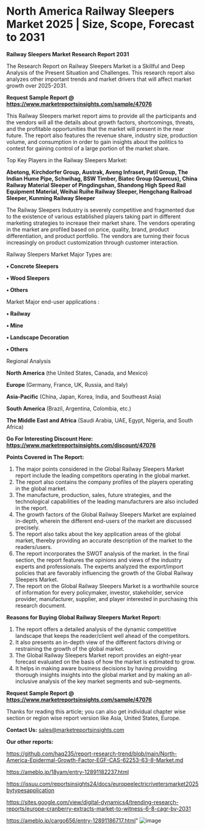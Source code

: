 # North America Railway Sleepers Market 2025 | Size, Scope, Forecast to 2031

<strong>Railway Sleepers Market Research Report 2031</strong>

The Research Report on Railway Sleepers Market is a Skillful and Deep Analysis of the Present Situation and Challenges. This research report also analyzes other important trends and market drivers that will affect market growth over 2025-2031.

<strong>Request Sample Report @ <a href=https://www.marketreportsinsights.com/sample/47076>https://www.marketreportsinsights.com/sample/47076</a></strong>

This Railway Sleepers market report aims to provide all the participants and the vendors will all the details about growth factors, shortcomings, threats, and the profitable opportunities that the market will present in the near future. The report also features the revenue share, industry size, production volume, and consumption in order to gain insights about the politics to contest for gaining control of a large portion of the market share.

Top Key Players in the Railway Sleepers Market:

<strong>Abetong, Kirchdorfer Group, Austrak, Aveng Infraset, Patil Group, The Indian Hume Pipe, Schwihag, BSW Timber, Biatec Group (Quercus), China Railway Material Sleeper of Pingdingshan, Shandong High Speed Rail Equipment Material, Weihai Ruihe Railway Sleeper, Hengchang Railroad Sleeper, Kunming Railway Sleeper</strong>

The Railway Sleepers Industry is severely competitive and fragmented due to the existence of various established players taking part in different marketing strategies to increase their market share. The vendors operating in the market are profiled based on price, quality, brand, product differentiation, and product portfolio. The vendors are turning their focus increasingly on product customization through customer interaction.

Railway Sleepers Market Major Types are:

<strong>•  Concrete Sleepers

•  Wood Sleepers

•  Others</strong>

Market Major end-user applications :

<strong>•  Railway

•  Mine

•  Landscape Decoration

•  Others</strong>

Regional Analysis

</u><strong><b>North America</b></strong> (the United States, Canada, and Mexico)

<strong><b>Europe </b></strong>(Germany, France, UK, Russia, and Italy)

<strong><b>Asia-Pacific</b></strong> (China, Japan, Korea, India, and Southeast Asia)

<strong><b>South America</b></strong> (Brazil, Argentina, Colombia, etc.)

<strong><b>The Middle East and Africa</b></strong> (Saudi Arabia, UAE, Egypt, Nigeria, and South Africa)

<strong>Go For Interesting Discount Here: <a href=https://www.marketreportsinsights.com/discount/47076>https://www.marketreportsinsights.com/discount/47076</a></strong>

<strong>Points Covered in The Report:</strong>
<ol>
  <li>The major points considered in the Global Railway Sleepers Market report include the leading competitors operating in the global market.</li>
  <li>The report also contains the company profiles of the players operating in the global market.</li>
  <li>The manufacture, production, sales, future strategies, and the technological capabilities of the leading manufacturers are also included in the report.</li>
  <li>The growth factors of the Global Railway Sleepers Market are explained in-depth, wherein the different end-users of the market are discussed precisely.</li>
  <li>The report also talks about the key application areas of the global market, thereby providing an accurate description of the market to the readers/users.</li>
  <li>The report incorporates the SWOT analysis of the market. In the final section, the report features the opinions and views of the industry experts and professionals. The experts analyzed the export/import policies that are favorably influencing the growth of the Global Railway Sleepers Market.</li>
  <li>The report on the Global Railway Sleepers Market is a worthwhile source of information for every policymaker, investor, stakeholder, service provider, manufacturer, supplier, and player interested in purchasing this research document.</li>
</ol>
<strong>Reasons for Buying Global Railway Sleepers Market Report:</strong>

<ol>
  <li>The report offers a detailed analysis of the dynamic competitive landscape that keeps the reader/client well ahead of the competitors.</li>
  <li>It also presents an in-depth view of the different factors driving or restraining the growth of the global market.</li>
  <li>The Global Railway Sleepers Market report provides an eight-year forecast evaluated on the basis of how the market is estimated to grow.</li>
  <li>It helps in making aware business decisions by having providing thorough insights insights into the global market and by making an all-inclusive analysis of the key market segments and sub-segments.</li>
</ol>
<strong>Request Sample Report @ <a href=https://www.marketreportsinsights.com/sample/47076>https://www.marketreportsinsights.com/sample/47076</a></strong>


Thanks for reading this article; you can also get individual chapter wise section or region wise report version like Asia, United States, Europe.

<strong>Contact Us:</strong>
sales@marketreportsinsights.com

<strong>Our other reports:</strong>

<a href=https://github.com/haq235/report-research-trend/blob/main/North-America-Epidermal-Growth-Factor-EGF-CAS-62253-63-8-Market.md>https://github.com/haq235/report-research-trend/blob/main/North-America-Epidermal-Growth-Factor-EGF-CAS-62253-63-8-Market.md</a>

<a href=https://ameblo.jp/18yam/entry-12891182237.html>https://ameblo.jp/18yam/entry-12891182237.html</a>

<a href=https://issuu.com/reportsinsights24/docs/europeelectricrivetersmarket2025bytypesapplication>https://issuu.com/reportsinsights24/docs/europeelectricrivetersmarket2025bytypesapplication</a>

<a href=https://sites.google.com/view/digital-dynamics4/trending-research-reports/europe-cranberry-extracts-market-to-witness-6-8-cagr-by-2031>https://sites.google.com/view/digital-dynamics4/trending-research-reports/europe-cranberry-extracts-market-to-witness-6-8-cagr-by-2031</a>

<a href=https://ameblo.jp/cargo656/entry-12891186717.html>https://ameblo.jp/cargo656/entry-12891186717.html</a>"
![image](https://github.com/user-attachments/assets/3c4cb2bc-2d6f-4844-8cc4-705b36eed39b)
